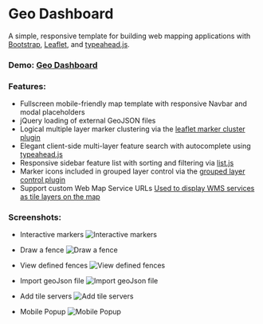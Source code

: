 Geo Dashboard
========

A simple, responsive template for building web mapping applications with [Bootstrap](http://getbootstrap.com/), [Leaflet](http://leafletjs.com/), and [typeahead.js](http://twitter.github.io/typeahead.js/).

### Demo: [Geo Dashboard](http://geo.knnect.com:9763/geo_dashboard/new/)

### Features:
* Fullscreen mobile-friendly map template with responsive Navbar and modal placeholders
* jQuery loading of external GeoJSON files
* Logical multiple layer marker clustering via the [leaflet marker cluster plugin](https://github.com/Leaflet/Leaflet.markercluster)
* Elegant client-side multi-layer feature search with autocomplete using [typeahead.js](http://twitter.github.io/typeahead.js/)
* Responsive sidebar feature list with sorting and filtering via [list.js](http://listjs.com/)
* Marker icons included in grouped layer control via the [grouped layer control plugin](https://github.com/ismyrnow/Leaflet.groupedlayercontrol)
* Support custom Web Map Service URLs [Used to display WMS services as tile layers on the map](http://leafletjs.com/reference.html#tilelayer-wms)

### Screenshots:

* Interactive markers
![Interactive markers](http://geo.knnect.com/geo_github_screenshots/Screenshot%20from%202014-09-09%2011:52:50.png)

* Draw a fence
![Draw a fence](http://geo.knnect.com/geo_github_screenshots/Screenshot%20from%202014-09-09%2011:10:32.png)

* View defined fences
![View defined fences](http://geo.knnect.com/geo_github_screenshots/Screenshot%20from%202014-09-09%2012:29:05.png)

* Import geoJson file
![Import geoJson file](http://geo.knnect.com/geo_github_screenshots/Screenshot%20from%202014-09-09%2011:07:18.png)

* Add tile servers
![Add tile servers](http://geo.knnect.com/geo_github_screenshots/Screenshot%20from%202014-09-09%2011:11:26.pn)

* Mobile Popup
![Mobile Popup](http://geo.knnect.com/geo_github_screenshots/mobile.png)


